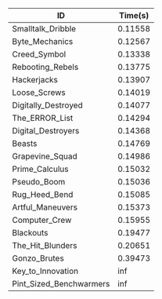 |ID|Time(s)|
|-|-|
|Smalltalk_Dribble|0.11558|
|Byte_Mechanics|0.12567|
|Creed_Symbol|0.13338|
|Rebooting_Rebels|0.13775|
|Hackerjacks|0.13907|
|Loose_Screws|0.14019|
|Digitally_Destroyed|0.14077|
|The_ERROR_List|0.14294|
|Digital_Destroyers|0.14368|
|Beasts|0.14769|
|Grapevine_Squad|0.14986|
|Prime_Calculus|0.15032|
|Pseudo_Boom|0.15036|
|Rug_Heed_Bend|0.15085|
|Artful_Maneuvers|0.15373|
|Computer_Crew|0.15955|
|Blackouts|0.19477|
|The_Hit_Blunders|0.20651|
|Gonzo_Brutes|0.39473|
|Key_to_Innovation|inf|
|Pint_Sized_Benchwarmers|inf|
